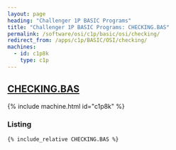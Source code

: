 ```yaml
---
layout: page
heading: "Challenger 1P BASIC Programs"
title: "Challenger 1P BASIC Programs: CHECKING.BAS"
permalink: /software/osi/c1p/basic/osi/checking/
redirect_from: /apps/c1p/BASIC/OSI/checking/
machines:
  - id: c1p8k
    type: c1p
---
```


## [CHECKING.BAS](#listing})

{% include machine.html id="c1p8k" %}

### Listing

```bas
{% include_relative CHECKING.BAS %}
```
